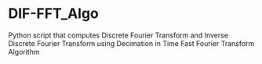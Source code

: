# DIF-FFT_Algo
Python script that computes Discrete Fourier Transform and Inverse Discrete Fourier Transform using Decimation in Time Fast Fourier Transform Algorithm
